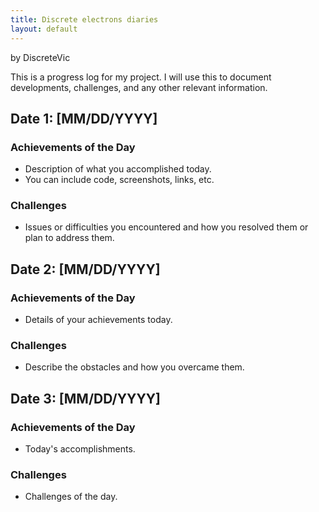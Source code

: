 ```yaml
---
title: Discrete electrons diaries
layout: default
---
```


<link rel="stylesheet" type="text/css" href="/css/style.css">

by DiscreteVic

This is a progress log for my project. I will use this to document developments, challenges, and any other relevant information.

## Date 1: [MM/DD/YYYY]

### Achievements of the Day
- Description of what you accomplished today.
- You can include code, screenshots, links, etc.

### Challenges
- Issues or difficulties you encountered and how you resolved them or plan to address them.

## Date 2: [MM/DD/YYYY]

### Achievements of the Day
- Details of your achievements today.

### Challenges
- Describe the obstacles and how you overcame them.

## Date 3: [MM/DD/YYYY]

### Achievements of the Day
- Today's accomplishments.

### Challenges
- Challenges of the day.
